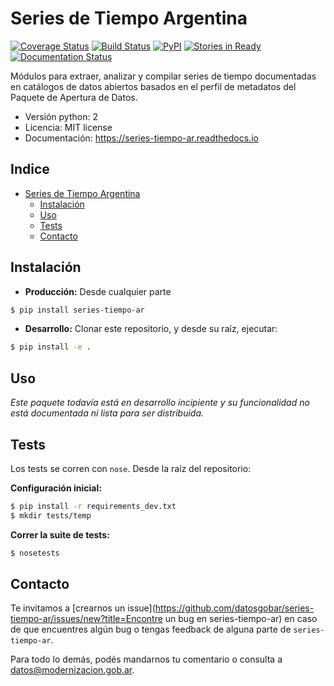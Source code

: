 
# Series de Tiempo Argentina

[![Coverage Status](https://coveralls.io/repos/github/datosgobar/series-tiempo-ar/badge.svg?branch=master)](https://coveralls.io/github/datosgobar/series-tiempo-ar?branch=master)
[![Build Status](https://travis-ci.org/datosgobar/series-tiempo-ar.svg?branch=master)](https://travis-ci.org/datosgobar/series-tiempo-ar)
[![PyPI](https://badge.fury.io/py/series-tiempo-ar.svg)](http://badge.fury.io/py/series-tiempo-ar)
[![Stories in Ready](https://badge.waffle.io/datosgobar/series-tiempo-ar.png?label=ready&title=Ready)](https://waffle.io/datosgobar/series-tiempo-ar)
[![Documentation Status](http://readthedocs.org/projects/series-tiempo-ar/badge/?version=latest)](http://series-tiempo-ar.readthedocs.org/en/latest/?badge=latest)

Módulos para extraer, analizar y compilar series de tiempo documentadas en catálogos de datos abiertos basados en el perfil de metadatos del Paquete de Apertura de Datos.

* Versión python: 2
* Licencia: MIT license
* Documentación: https://series-tiempo-ar.readthedocs.io

<!-- START doctoc generated TOC please keep comment here to allow auto update -->
<!-- DON'T EDIT THIS SECTION, INSTEAD RE-RUN doctoc TO UPDATE -->
## Indice

- [Series de Tiempo Argentina](#series-de-tiempo-argentina)
  - [Instalación](#instalaci%C3%B3n)
  - [Uso](#uso)
  - [Tests](#tests)
  - [Contacto](#contacto)

<!-- END doctoc generated TOC please keep comment here to allow auto update -->

## Instalación

* **Producción:** Desde cualquier parte

```bash
$ pip install series-tiempo-ar
```

* **Desarrollo:** Clonar este repositorio, y desde su raíz, ejecutar:
```bash
$ pip install -e .
```

## Uso

*Este paquete todavía está en desarrollo incipiente y su funcionalidad no está documentada ni lista para ser distribuida.*

## Tests

Los tests se corren con `nose`. Desde la raíz del repositorio:

**Configuración inicial:**

```bash
$ pip install -r requirements_dev.txt
$ mkdir tests/temp
```

**Correr la suite de tests:**

```bash
$ nosetests
```

## Contacto

Te invitamos a [crearnos un issue](https://github.com/datosgobar/series-tiempo-ar/issues/new?title=Encontre un bug en series-tiempo-ar) en caso de que encuentres algún bug o tengas feedback de alguna parte de `series-tiempo-ar`.

Para todo lo demás, podés mandarnos tu comentario o consulta a [datos@modernizacion.gob.ar](mailto:datos@modernizacion.gob.ar).
